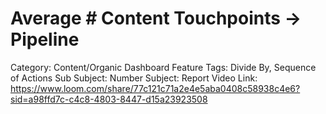 # Average # Content Touchpoints -> Pipeline

Category: Content/Organic Dashboard
Feature Tags: Divide By, Sequence of Actions
Sub Subject: Number
Subject: Report
Video Link: https://www.loom.com/share/77c121c71a2e4e5aba0408c58938c4e6?sid=a98ffd7c-c4c8-4803-8447-d15a23923508
